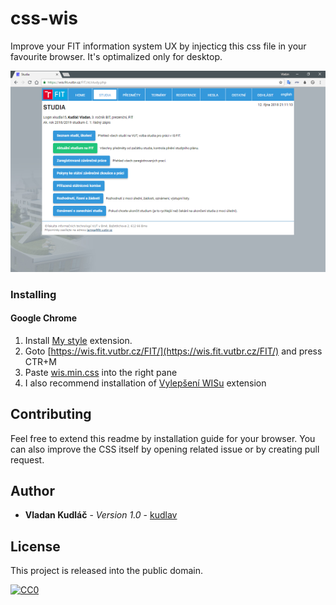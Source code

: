 # css-wis
Improve your FIT information system UX by injecticg this css file in your favourite browser.
It's optimalized only for desktop.

![WIS Study](https://raw.githubusercontent.com/kudlav/css-wis/master/img/study-cs.png)

### Installing
#### Google Chrome
1. Install [My style](https://github.com/karthikv/my-style) extension.
2. Goto [https://wis.fit.vutbr.cz/FIT/](https://wis.fit.vutbr.cz/FIT/) and press CTR+M
3. Paste [wis.min.css](https://raw.githubusercontent.com/kudlav/css-wis/master/wis.min.css) into the right pane
4. I also recommend installation of [Vylepšení WISu](https://chrome.google.com/webstore/detail/vylep%C5%A1en%C3%AD-wisu/macimepnbaggfjekcmlcohlffafgamcc) extension

## Contributing
Feel free to extend this readme by installation guide for your browser. You can also improve the CSS itself by opening related issue or by creating pull request.

## Author
* **Vladan Kudláč** - *Version 1.0* - [kudlav](https://github.com/kudlav)

## License
This project is released into the public domain.

[![CC0](https://licensebuttons.net/p/zero/1.0/88x31.png)](http://creativecommons.org/publicdomain/zero/1.0/)

